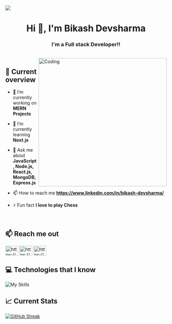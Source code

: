 <a href="https://www.facebook.com/mirhussainmurtaza/">
<img src="https://github.com/Bikash-Dev-Bk/Bikash-Dev-Bk/blob/main/images/B%20(2).png" />
</a>
<h1 align="center">Hi 👋, I'm Bikash Devsharma</h1>
<h3 align="center">I'm a Full stack Developer!!</h3>
<br/>
<img align="right" alt="Coding" width="400" src="https://i.giphy.com/media/qgQUggAC3Pfv687qPC/giphy.webp">

## :eyes: Current overview

- 🔭 I’m currently working on **MERN Projects**

- 🌱 I’m currently learning **Next.js**

- 💬 Ask me about **JavaScript, Node.js, React.js, MongoDB, Express.js**

- 📫 How to reach me **https://www.linkedin.com/in/bikash-devsharma/**

- ⚡ Fun fact **I love to play Chess**

<br/>

## :mailbox: Reach me out
<p align="left">
<a href="https://www.linkedin.com/in/bikash-devsharma/" target="blank"><img align="center" src="https://raw.githubusercontent.com/rahuldkjain/github-profile-readme-generator/master/src/images/icons/Social/linked-in-alt.svg" alt="https://www.linkedin.com/in/bikash-devsharma/" height="30" width="40" /></a>
<a href="https://www.facebook.com/bks20128" target="blank"><img align="center" src="https://raw.githubusercontent.com/rahuldkjain/github-profile-readme-generator/master/src/images/icons/Social/facebook.svg" alt="https://www.facebook.com/bks20128" height="30" width="40" /></a>
<a href="https://www.instagram.com/bks_dev/" target="blank"><img align="center" src="https://raw.githubusercontent.com/rahuldkjain/github-profile-readme-generator/master/src/images/icons/Social/instagram.svg" alt="https://www.instagram.com/bks_dev/" height="30" width="40" /></a>
</p>

## :computer: Technologies that I know
![My Skills](https://skills.thijs.gg/icons?i=js,react,tailwind,firebase,mongodb,html,css,bootstrap,express,nodejs,git)

## :chart_with_upwards_trend: Current Stats
[![GitHub Streak](https://streak-stats.demolab.com?user=bikash-dev-bk)](https://git.io/streak-stats)

